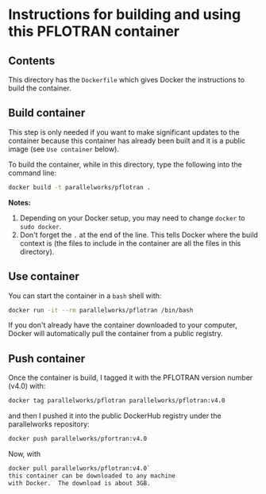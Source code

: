 # Instructions for building and using this PFLOTRAN container

## Contents

This directory has the `Dockerfile` which gives Docker the instructions
to build the container.

## Build container

This step is only needed if you want to make significant updates to the container because this container has already been built and it is a public image (see `Use container` below).

To build the container, while in this directory,
type the following into the command line:
```bash
docker build -t parallelworks/pflotran .
```
**Notes:**
1. Depending on your Docker setup, you may need to change `docker` to
`sudo docker`.
2. Don't forget the `.` at the end of the line.  This tells Docker where the build context is (the files to include in the container are all the files in this directory).

## Use container

You can start the container in a `bash` shell with:
```bash
docker run -it --rm parallelworks/pflotran /bin/bash
```
If you don't already have the container downloaded to your computer, Docker will automatically pull the container from a public registry.

## Push container

Once the container is build, I tagged it with the PFLOTRAN
version number (v4.0) with:
```bash
docker tag parallelworks/pflotran parallelworks/pflotran:v4.0
```
and then I pushed it into the public DockerHub registry
under the parallelworks repository:
```bash
docker push parallelworks/pfortran:v4.0
```
Now, with
```bash
docker pull parallelworks/pflotran:v4.0`
this container can be downloaded to any machine
with Docker.  The download is about 3GB.
